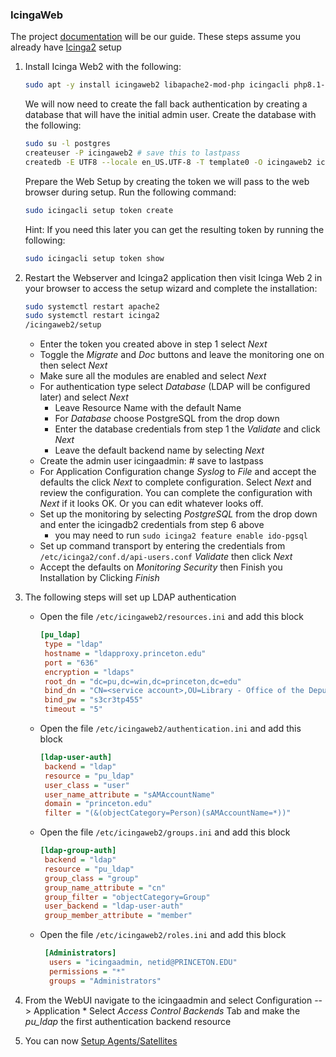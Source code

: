### IcingaWeb

The project [documentation](https://icinga.com/docs/icinga-web/latest/doc/02-Installation/02-Ubuntu/#install-the-web-server) will be our guide. These steps assume you already have [Icinga2](icinga.md) setup

  1. Install Icinga Web2 with the following:
     ```bash
     sudo apt -y install icingaweb2 libapache2-mod-php icingacli php8.1-imagick
     ```
     We will now need to create the fall back authentication by creating a database that will have the initial admin user. Create the database with the following:

     ```bash
     sudo su -l postgres 
     createuser -P icingaweb2 # save this to lastpass
     createdb -E UTF8 --locale en_US.UTF-8 -T template0 -O icingaweb2 icingaweb2
     ```
     Prepare the Web Setup by creating the token we will pass to the web browser during setup. Run the following command:

     ```bash
     sudo icingacli setup token create
     ```

     Hint: If you need this later you can get the resulting token by running the following:
     ```bash
     sudo icingacli setup token show
     ```


   2. Restart the Webserver and Icinga2 application then visit Icinga Web 2 in your browser to access the setup wizard and complete the installation:
      ```bash
      sudo systemctl restart apache2
      sudo systemctl restart icinga2
      /icingaweb2/setup
      ```
      * Enter the token you created above in step 1 select *Next*
      * Toggle the *Migrate* and *Doc* buttons and leave the monitoring one on then select *Next*
      * Make sure all the modules are enabled and select *Next*
      * For authentication type select *Database* (LDAP will be configured later) and select *Next*
        * Leave Resource Name with the default Name
        * For *Database* choose PostgreSQL from the drop down
        * Enter the database credentials from step 1 the *Validate* and click *Next*
        * Leave the default backend name by selecting *Next*
      * Create the admin user icingaadmin:<secretpassword> # save to lastpass
      * For Application Configuration change *Syslog* to *File* and accept the defaults the click *Next* to complete configuration. Select *Next* and review the configuration. You can complete the configuration with *Next* if it looks OK. Or you can edit whatever looks off.
      * Set up the monitoring by selecting *PostgreSQL* from the drop down and enter the icingadb2 credentials from step 6 above
        * you may need to run `sudo icinga2 feature enable ido-pgsql`
      * Set up command transport by entering the credentials from `/etc/icinga2/conf.d/api-users.conf` *Validate* then click *Next*
      * Accept the defaults on *Monitoring Security* then Finish you Installation by Clicking *Finish*

  3. The following steps will set up LDAP authentication
     * Open the file `/etc/icingaweb2/resources.ini` and add this block
       ```ini
       [pu_ldap]
        type = "ldap"
        hostname = "ldapproxy.princeton.edu"
        port = "636"
        encryption = "ldaps"
        root_dn = "dc=pu,dc=win,dc=princeton,dc=edu"
        bind_dn = "CN=<service account>,OU=Library - Office of the Deputy University Librarian,OU=People,DC=pu,DC=win,DC=princeton,DC=edu"
        bind_pw = "s3cr3tp455"
        timeout = "5"
       ```
     * Open the file `/etc/icingaweb2/authentication.ini` and add this block
       ```ini
       [ldap-user-auth]
        backend = "ldap"
        resource = "pu_ldap"
        user_class = "user"
        user_name_attribute = "sAMAccountName"
        domain = "princeton.edu"
        filter = "(&(objectCategory=Person)(sAMAccountName=*))"
        ```
     * Open the file `/etc/icingaweb2/groups.ini` and add this block
       ```ini
       [ldap-group-auth]
        backend = "ldap"
        resource = "pu_ldap"
        group_class = "group"
        group_name_attribute = "cn"
        group_filter = "objectCategory=Group"
        user_backend = "ldap-user-auth"
        group_member_attribute = "member" 
     * Open the file `/etc/icingaweb2/roles.ini` and add this block
       ```ini
        [Administrators]
         users = "icingaadmin, netid@PRINCETON.EDU"
         permissions = "*"
         groups = "Administrators"
        ```
   4. From the WebUI navigate to the icingaadmin and select Configuration --> Application
     * Select *Access Control Backends* Tab and make the *pu_ldap* the first authentication backend resource
   5. You can now [Setup Agents/Satellites](icinga2_agents.md)
